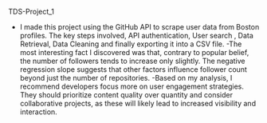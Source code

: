 TDS-Project_1 
- I made this project using the GitHub API to scrape user data from Boston profiles. The key steps involved, API authentication, User search , Data Retrieval, Data Cleaning and finally exporting it into a CSV file.
-The most interesting fact I discovered was that, contrary to popular belief, the number of followers tends to increase only slightly. The negative regression slope suggests that other factors influence follower count beyond just the number of repositories.
-Based on my analysis, I recommend developers focus more on user engagement strategies. They should prioritize content quality over quantity and consider collaborative projects, as these will likely lead to increased visibility and interaction.
